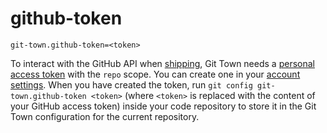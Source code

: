 # github-token

```
git-town.github-token=<token>
```

To interact with the GitHub API when [shipping](../commands/ship.md), Git Town
needs a
[personal access token](https://docs.github.com/en/authentication/keeping-your-account-and-data-secure/creating-a-personal-access-token)
with the `repo` scope. You can create one in your
[account settings](https://github.com/settings/tokens/new). When you have
created the token, run `git config git-town.github-token <token>` (where
`<token>` is replaced with the content of your GitHub access token) inside your
code repository to store it in the Git Town configuration for the current
repository.
